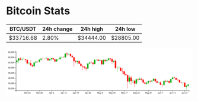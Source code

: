 # Bitcoin Stats

BTC/USDT|24h change|24h high|24h low|
|---|---|---|---|
|$33716.68|2.80%|$34444.00|$28805.00|

<img src="./chart.svg">

